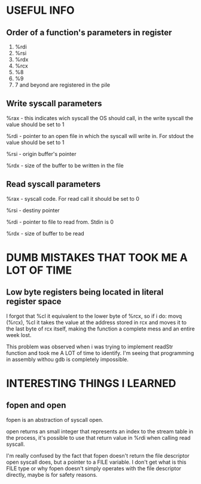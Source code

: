 # USEFUL INFO

## Order of a function's parameters in register
1. %rdi
2. %rsi
3. %rdx
4. %rcx
5. %8
6. %9
7. 7 and beyond are registered in the pile

## Write syscall parameters

%rax - this indicates wich syscall the OS should call, in the write syscall the
value should be set to 1

%rdi - pointer to an open file in which the syscall will write in. For stdout the
value should be set to 1

%rsi - origin buffer's pointer

%rdx - size of the buffer to be written in the file

## Read syscall parameters

%rax - syscall code. For read call it should be set to 0

%rsi - destiny pointer

%rdi - pointer to file to read from. Stdin is 0

%rdx - size of buffer to be read

# DUMB MISTAKES THAT TOOK ME A LOT OF TIME

## Low byte registers being located in literal register space

I forgot that %cl it equivalent to the lower byte of %rcx, so if i do:
movq (%rcx), %cl
it takes the value at the address stored in rcx and moves it to the last byte of
rcx itself, making the function a complete mess and an entire week lost.

This problem was observed when i was trying to implement readStr function and 
took me A LOT of time to identify. I'm seeing that programming in assembly 
withou gdb is completely impossible.


# INTERESTING THINGS I LEARNED
## fopen and open
fopen is an abstraction of syscall open.

open returns an small integer that represents an index to the stream table in
the process, it's possible to use that return value in %rdi when calling read
syscall. 

I'm really confused by the fact that fopen doesn't return the file
descriptor open syscall does, but a pointer to a FILE variable. I don't get what
is this FILE type or why fopen doesn't simply operates with the file descriptor
directly, maybe is for safety reasons.
